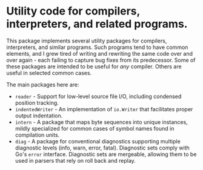 # Utility code for compilers, interpreters, and related programs.

This package implements several utility packages for compilers, interpreters,
and similar programs. Such programs tend to have common elements, and I grew
tired of writing and rewriting the same code over and over again - each failing
to capture bug fixes from its predecessor. Some of these packages are intended
to be useful for _any_ compiler. Others are useful in selected common cases.

The main packages here are:

- `reader` - Support for low-level source file I/O, including condensed position
  tracking.
- `indentedWriter` - An implementation of `io.Writer` that facilitates proper
  output indentation.
- `intern` - A package that maps byte sequences into unique instances, mildly
  specialized for common cases of symbol names found in compilation units.
- `diag` - A package for conventional diagnostics supporting multiple diagnostic
  levels (info, warn, error, fatal). Diagnostic sets comply with Go's `error`
  interface. Diagnostic sets are mergeable, allowing them to be used in parsers
  that rely on roll back and replay.

